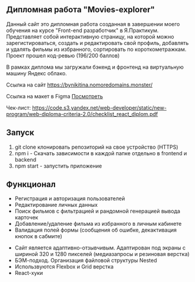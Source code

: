 ## Дипломная работа  "Movies-explorer"

Данный сайт это дипломная работа созданная в завершении моего обучения на курсе  "Front-end разработчик" в Я.Практикум. Представляет собой интерактивную страницу, на которой можно зарегистироваться, создать и редактировать свой профиль, добавлять и удалять фильмы из избранного, сортировать по короткометражкам. Проект прошел код-ревью (196/200 баллов)

В рамках диплома мы загружали бэкенд и фронтенд на виртуальную машину Яндекс облако.

Ссылка на сайт https://bynikitina.nomoredomains.monster/

Ссылка на макет в Figma [Посмотреть](https://www.figma.com/file/Igj4Syj1ogZxZ3lyOxwT1L/Diploma-(Copy)?type=design&node-id=891-3857)

Чек-лист: https://code.s3.yandex.net/web-developer/static/new-program/web-diploma-criteria-2.0/checklist_react_diplom.pdf


## Запуск

1. git clone  клонировать репозиторий на свое устройство (HTTPS)
2. npm i - Скачать зависимости в каждой папке отдельно в frontend и backend
3. npm start - запустить приложение


## Функционал

- Регистрация и авторизация пользователей
- Редактирование личных данных
- Поиск фильмов с фильтрацией и рандомной генерацией вывода карточек
- Добавление/удаление фильма из избранного в личным кабинете
- Валидация полей формы (сообщения об ошибке, декактивация кнопок в сабмите) 

* Сайт является адаптивно-отзывчивым. Адаптирован под экраны с шириной 320 и 1280 пикселей (медиазапросы и резиновая верстка)
* БЭМ-подход. Организация файловой структуры Nested
* Использвуются Flexbox и Grid верстка
* React-хуки
